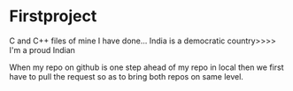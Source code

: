 # Firstproject
C and C++ files of mine I have done...
India is a democratic country>>>>
I'm a proud Indian

When my repo on github is one step ahead of my repo in local then we first have to pull the request so as to bring both repos on same level.